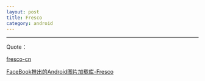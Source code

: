 ```yaml
---
layout: post
title: Fresco
category: android
---
```


















---

Quote：

[fresco-cn](http://fresco-cn.org/docs/concepts.html#_)

[FaceBook推出的Android图片加载库-Fresco](https://github.com/bboyfeiyu/android-tech-frontier/tree/master/others/FaceBook%E6%8E%A8%E5%87%BA%E7%9A%84Android%E5%9B%BE%E7%89%87%E5%8A%A0%E8%BD%BD%E5%BA%93-Fresco)